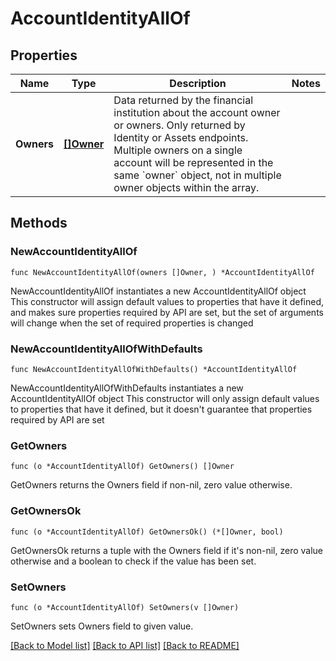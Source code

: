 # AccountIdentityAllOf

## Properties

Name | Type | Description | Notes
------------ | ------------- | ------------- | -------------
**Owners** | [**[]Owner**](Owner.md) | Data returned by the financial institution about the account owner or owners. Only returned by Identity or Assets endpoints. Multiple owners on a single account will be represented in the same &#x60;owner&#x60; object, not in multiple owner objects within the array. | 

## Methods

### NewAccountIdentityAllOf

`func NewAccountIdentityAllOf(owners []Owner, ) *AccountIdentityAllOf`

NewAccountIdentityAllOf instantiates a new AccountIdentityAllOf object
This constructor will assign default values to properties that have it defined,
and makes sure properties required by API are set, but the set of arguments
will change when the set of required properties is changed

### NewAccountIdentityAllOfWithDefaults

`func NewAccountIdentityAllOfWithDefaults() *AccountIdentityAllOf`

NewAccountIdentityAllOfWithDefaults instantiates a new AccountIdentityAllOf object
This constructor will only assign default values to properties that have it defined,
but it doesn't guarantee that properties required by API are set

### GetOwners

`func (o *AccountIdentityAllOf) GetOwners() []Owner`

GetOwners returns the Owners field if non-nil, zero value otherwise.

### GetOwnersOk

`func (o *AccountIdentityAllOf) GetOwnersOk() (*[]Owner, bool)`

GetOwnersOk returns a tuple with the Owners field if it's non-nil, zero value otherwise
and a boolean to check if the value has been set.

### SetOwners

`func (o *AccountIdentityAllOf) SetOwners(v []Owner)`

SetOwners sets Owners field to given value.



[[Back to Model list]](../README.md#documentation-for-models) [[Back to API list]](../README.md#documentation-for-api-endpoints) [[Back to README]](../README.md)


